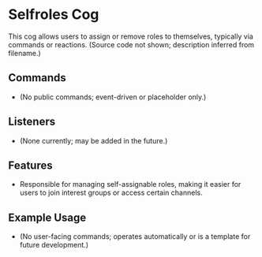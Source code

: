 # Selfroles Cog

This cog allows users to assign or remove roles to themselves, typically via commands or reactions. (Source code not shown; description inferred from filename.)

## Commands

- (No public commands; event-driven or placeholder only.)

## Listeners

- (None currently; may be added in the future.)

## Features

- Responsible for managing self-assignable roles, making it easier for users to join interest groups or access certain channels.

## Example Usage

- (No user-facing commands; operates automatically or is a template for future development.)
